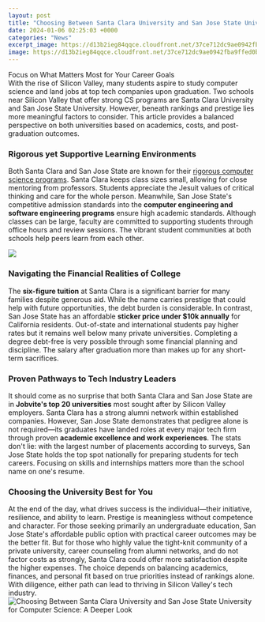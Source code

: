 ```yaml
---
layout: post
title: "Choosing Between Santa Clara University and San Jose State University for Computer Science: A Deeper Look"
date: 2024-01-06 02:25:03 +0000
categories: "News"
excerpt_image: https://d13b2ieg84qqce.cloudfront.net/37ce712dc9ae0942fba9ffed0bf0ca51daa1c6b0.jpg
image: https://d13b2ieg84qqce.cloudfront.net/37ce712dc9ae0942fba9ffed0bf0ca51daa1c6b0.jpg
---
```


Focus on What Matters Most for Your Career Goals  
With the rise of Silicon Valley, many students aspire to study computer science and land jobs at top tech companies upon graduation. Two schools near Silicon Valley that offer strong CS programs are Santa Clara University and San Jose State University. However, beneath rankings and prestige lies more meaningful factors to consider. This article provides a balanced perspective on both universities based on academics, costs, and post-graduation outcomes.
### Rigorous yet Supportive Learning Environments 
Both Santa Clara and San Jose State are known for their [rigorous computer science programs](https://travelokla.github.io/2023-12-27-l-indon-xe9sie-un-pays-s-xfbr-riche-en-culture-et-beaut-xe9s-naturelles/). Santa Clara keeps class sizes small, allowing for close mentoring from professors. Students appreciate the Jesuit values of critical thinking and care for the whole person. Meanwhile, San Jose State's competitive admission standards into the **computer engineering and software engineering programs** ensure high academic standards. Although classes can be large, faculty are committed to supporting students through office hours and review sessions. The vibrant student communities at both schools help peers learn from each other.

![](https://images.shiksha.com/mediadata/images/1533813833phpDJAX12.jpeg)
### Navigating the Financial Realities of College   
The **six-figure tuition** at Santa Clara is a significant barrier for many families despite generous aid. While the name carries prestige that could help with future opportunities, the debt burden is considerable. In contrast, San Jose State has an affordable **sticker price under $10k annually** for California residents. Out-of-state and international students pay higher rates but it remains well below many private universities. Completing a degree debt-free is very possible through some financial planning and discipline. The salary after graduation more than makes up for any short-term sacrifices.
### Proven Pathways to Tech Industry Leaders
It should come as no surprise that both Santa Clara and San Jose State are in **Jobvite's top 20 universities** most sought after by Silicon Valley employers. Santa Clara has a strong alumni network within established companies. However, San Jose State demonstrates that pedigree alone is not required—its graduates have landed roles at every major tech firm through proven **academic excellence and work experiences**. The stats don't lie: with the largest number of placements according to surveys, San Jose State holds the top spot nationally for preparing students for tech careers. Focusing on skills and internships matters more than the school name on one's resume.  
### Choosing the University Best for You
At the end of the day, what drives success is the individual—their initiative, resilience, and ability to learn. Prestige is meaningless without competence and character. For those seeking primarily an undergraduate education, San Jose State's affordable public option with practical career outcomes may be the better fit. But for those who highly value the tight-knit community of a private university, career counseling from alumni networks, and do not factor costs as strongly, Santa Clara could offer more satisfaction despite the higher expenses. The choice depends on balancing academics, finances, and personal fit based on true priorities instead of rankings alone. With diligence, either path can lead to thriving in Silicon Valley's tech industry.
![Choosing Between Santa Clara University and San Jose State University for Computer Science: A Deeper Look](https://d13b2ieg84qqce.cloudfront.net/37ce712dc9ae0942fba9ffed0bf0ca51daa1c6b0.jpg)